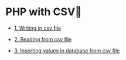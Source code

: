 # PHP with CSV📂

-   [1. Writing in csv file](./01_write_in_csv.php)

-   [2. Reading from csv file](./02_read_from_csv.php)

-   [3. Inserting values in database from csv file](./03_csv_to_database_table.php)
